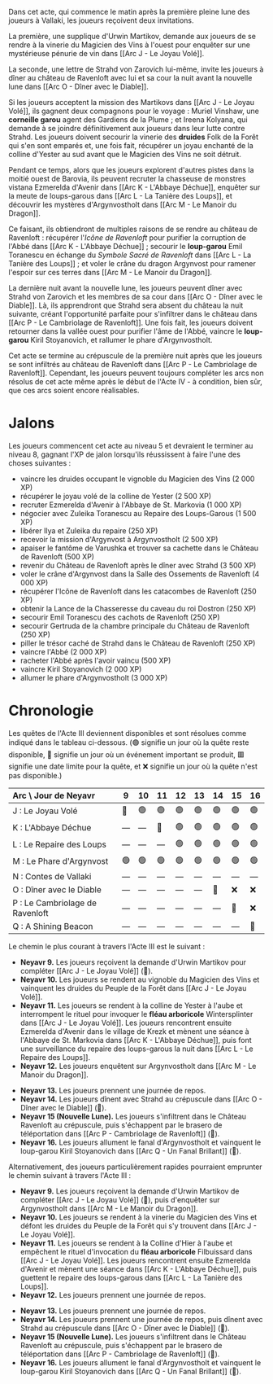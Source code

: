 Dans cet acte, qui commence le matin après la première pleine lune des joueurs à Vallaki, les joueurs reçoivent deux invitations.

La première, une supplique d'Urwin Martikov, demande aux joueurs de se rendre à la vinerie du Magicien des Vins à l'ouest pour enquêter sur une mystérieuse pénurie de vin dans [[Arc J - Le Joyau Volé]].

La seconde, une lettre de Strahd von Zarovich lui-même, invite les joueurs à dîner au château de Ravenloft avec lui et sa cour la nuit avant la nouvelle lune dans [[Arc O - Dîner avec le Diable]].

Si les joueurs acceptent la mission des Martikovs dans [[Arc J - Le Joyau Volé]], ils gagnent deux compagnons pour le voyage : Muriel Vinshaw, une **corneille garou** agent des Gardiens de la Plume ; et Ireena Kolyana, qui demande à se joindre définitivement aux joueurs dans leur lutte contre Strahd. Les joueurs doivent secourir la vinerie des **druides** Folk de la Forêt qui s'en sont emparés et, une fois fait, récupérer un joyau enchanté de la colline d'Yester au sud avant que le Magicien des Vins ne soit détruit.

Pendant ce temps, alors que les joueurs explorent d'autres pistes dans la moitié ouest de Barovia, ils peuvent recruter la chasseuse de monstres vistana Ezmerelda d'Avenir dans [[Arc K - L'Abbaye Déchue]], enquêter sur la meute de loups-garous dans [[Arc L - La Tanière des Loups]], et découvrir les mystères d'Argynvostholt dans [[Arc M - Le Manoir du Dragon]].

Ce faisant, ils obtiendront de multiples raisons de se rendre au château de Ravenloft : récupérer l'*Icône de Ravenloft* pour purifier la corruption de l'Abbé dans [[Arc K - L'Abbaye Déchue]] ; secourir le **loup-garou** Emil Toranescu en échange du *Symbole Sacré de Ravenloft* dans [[Arc L - La Tanière des Loups]] ; et voler le crâne du dragon Argynvost pour ramener l'espoir sur ces terres dans [[Arc M - Le Manoir du Dragon]].

La dernière nuit avant la nouvelle lune, les joueurs peuvent dîner avec Strahd von Zarovich et les membres de sa cour dans [[Arc O - Dîner avec le Diable]]. Là, ils apprendront que Strahd sera absent du château la nuit suivante, créant l'opportunité parfaite pour s'infiltrer dans le château dans [[Arc P - Le Cambriolage de Ravenloft]]. Une fois fait, les joueurs doivent retourner dans la vallée ouest pour purifier l'âme de l'Abbé, vaincre le **loup-garou** Kiril Stoyanovich, et rallumer le phare d'Argynvostholt.

Cet acte se termine au crépuscule de la première nuit après que les joueurs se sont infiltrés au château de Ravenloft dans [[Arc P - Le Cambriolage de Ravenloft]]. Cependant, les joueurs peuvent toujours compléter les arcs non résolus de cet acte même après le début de l'Acte IV - à condition, bien sûr, que ces arcs soient encore réalisables.

# Jalons
Les joueurs commencent cet acte au niveau 5 et devraient le terminer au niveau 8, gagnant l'XP de jalon lorsqu'ils réussissent à faire l'une des choses suivantes :

* vaincre les druides occupant le vignoble du Magicien des Vins (2 000 XP)
* récupérer le joyau volé de la colline de Yester (2 500 XP)
* recruter Ezmerelda d'Avenir à l'Abbaye de St. Markovia (1 000 XP)
* négocier avec Zuleika Toranescu au Repaire des Loups-Garous (1 500 XP)
* libérer Ilya et Zuleika du repaire (250 XP)
* recevoir la mission d'Argynvost à Argynvostholt (2 500 XP)
* apaiser le fantôme de Varushka et trouver sa cachette dans le Château de Ravenloft (500 XP)
* revenir du Château de Ravenloft après le dîner avec Strahd (3 500 XP)
* voler le crâne d'Argynvost dans la Salle des Ossements de Ravenloft (4 000 XP)
* récupérer l'Icône de Ravenloft dans les catacombes de Ravenloft (250 XP)
* obtenir la Lance de la Chasseresse du caveau du roi Dostron (250 XP)
* secourir Emil Toranescu des cachots de Ravenloft (250 XP)
* secourir Gertruda de la chambre principale du Château de Ravenloft (250 XP)
* piller le trésor caché de Strahd dans le Château de Ravenloft (250 XP)
* vaincre l'Abbé (2 000 XP)
* racheter l'Abbé après l'avoir vaincu (500 XP)
* vaincre Kiril Stoyanovich (2 000 XP)
* allumer le phare d'Argynvostholt (3 000 XP)

# Chronologie
Les quêtes de l'Acte III deviennent disponibles et sont résolues comme indiqué dans le tableau ci-dessous. (🟢 signifie un jour où la quête reste disponible, 🔶 signifie un jour où un événement important se produit, 🟥 signifie une date limite pour la quête, et ❌ signifie un jour où la quête n'est pas disponible.)

| Arc \ Jour de Neyavr            | 9   | 10  | 11  | 12  | 13  | 14  | 15  | 16  |
| :------------------------------ | --- | --- | --- | --- | --- | --- | --- | --- |
| J : Le Joyau Volé               | 🔶  | 🟢  | 🟢  | 🟢  | 🟢  | 🟢  | 🟢  | 🟢  |
| K : L'Abbaye Déchue             | —   | —   | 🔶  | 🟢  | 🟢  | 🟢  | 🟢  | 🟢  |
| L : Le Repaire des Loups        | —   | —   | —   | 🟢  | 🟢  | 🟢  | 🟢  | 🟢  |
| M : Le Phare d'Argynvost        | 🟢  | 🟢  | 🟢  | 🟢  | 🟢  | 🟢  | 🟢  | 🟢  |
| N : Contes de Vallaki           | —   | —   | —   | —   | —   | —   | —   | —   |
| O : Dîner avec le Diable        | —   | —   | —   | —   | —   | 🔶  | ❌   | ❌   |
| P : Le Cambriolage de Ravenloft | —   | —   | —   | —   | —   | —   | 🔶  | ❌   |
| Q : A Shining Beacon            | —   | —   | —   | —   | —   | —   | —   | 🔶  |

Le chemin le plus courant à travers l'Acte III est le suivant :

* **Neyavr 9.** Les joueurs reçoivent la demande d'Urwin Martikov pour compléter [[Arc J - Le Joyau Volé]] (🔶).
* **Neyavr 10.** Les joueurs se rendent au vignoble du Magicien des Vins et vainquent les druides du Peuple de la Forêt dans [[Arc J - Le Joyau Volé]].
* **Neyavr 11.** Les joueurs se rendent à la colline de Yester à l'aube et interrompent le rituel pour invoquer le **fléau arboricole** Wintersplinter dans [[Arc J - Le Joyau Volé]]. Les joueurs rencontrent ensuite Ezmerelda d'Avenir dans le village de Krezk et mènent une séance à l'Abbaye de St. Markovia dans [[Arc K - L'Abbaye Déchue]], puis font une surveillance du repaire des loups-garous la nuit dans [[Arc L - Le Repaire des Loups]].
* **Neyavr 12.** Les joueurs enquêtent sur Argynvostholt dans [[Arc M - Le Manoir du Dragon]].
- **Neyavr 13.** Les joueurs prennent une journée de repos.
- **Neyavr 14.** Les joueurs dînent avec Strahd au crépuscule dans [[Arc O - Dîner avec le Diable]] (🔶).
- **Neyavr 15 (Nouvelle Lune).** Les joueurs s'infiltrent dans le Château Ravenloft au crépuscule, puis s'échappent par le brasero de téléportation dans [[Arc P - Cambriolage de Ravenloft]] (🔶).
- **Neyavr 16.** Les joueurs allument le fanal d'Argynvostholt et vainquent le loup-garou Kiril Stoyanovich dans [[Arc Q - Un Fanal Brillant]] (🔶).

Alternativement, des joueurs particulièrement rapides pourraient emprunter le chemin suivant à travers l'Acte III :

* **Neyavr 9.** Les joueurs reçoivent la demande d'Urwin Martikov de compléter [[Arc J - Le Joyau Volé]] (🔶), puis d'enquêter sur Argynvostholt dans [[Arc M - Le Manoir du Dragon]].
* **Neyavr 10.** Les joueurs se rendent à la vinerie du Magicien des Vins et défont les druides du Peuple de la Forêt qui s'y trouvent dans [[Arc J - Le Joyau Volé]].
* **Neyavr 11.** Les joueurs se rendent à la Colline d'Hier à l'aube et empêchent le rituel d'invocation du **fléau arboricole** Filbuissard dans [[Arc J - Le Joyau Volé]]. Les joueurs rencontrent ensuite Ezmerelda d'Avenir et mènent une séance dans [[Arc K - L'Abbaye Déchue]], puis guettent le repaire des loups-garous dans [[Arc L - La Tanière des Loups]].
* **Neyavr 12.** Les joueurs prennent une journée de repos.
- **Neyavr 13.** Les joueurs prennent une journée de repos.
- **Neyavr 14.** Les joueurs prennent une journée de repos, puis dînent avec Strahd au crépuscule dans [[Arc O - Dîner avec le Diable]] (🔶).
- **Neyavr 15 (Nouvelle Lune).** Les joueurs s'infiltrent dans le Château Ravenloft au crépuscule, puis s'échappent par le brasero de téléportation dans [[Arc P - Cambriolage de Ravenloft]] (🔶).
- **Neyavr 16.** Les joueurs allument le fanal d'Argynvostholt et vainquent le loup-garou Kiril Stoyanovich dans [[Arc Q - Un Fanal Brillant]] (🔶).

